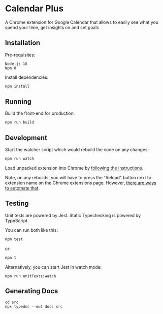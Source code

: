 # Calendar Plus 

A Chrome extension for Google Calendar that allows to easily see what you spend
your time, get insights on and set goals

## Installation

Pre-requisites:

```
Node.js 18
Npm 8
```

Install dependencies:

```sh
npm install
```

## Running

Build the front-end for production:

```sh
npm run build
```

## Development

Start the watcher script which would rebuild the code on any changes:

```sh
npm run watch
```

Load unpacked extension into Chrome by [following the
instructions](https://webkul.com/blog/how-to-install-the-unpacked-extension-in-chrome/).

Note, on any rebuilds, you will have to press the "Reload" button next
to extension name on the Chrome extensions page. However, [there are
ways to automate
that](https://stackoverflow.com/questions/2963260/how-do-i-auto-reload-a-chrome-extension-im-developing).

## Testing

Unit tests are powered by Jest. Static Typechecking is powered by TypeScript.

You can run both like this:

```sh
npm test
```

or:

```sh
npm t
```

Alternatively, you can start Jest in watch mode:

```
npm run unitTests:watch
```

## Generating Docs

```
cd src
npx typedoc --out docs src
```